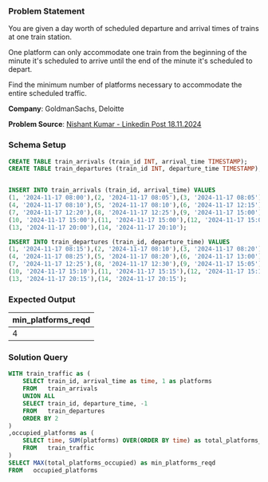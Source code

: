 ### Problem Statement

You are given a day worth of scheduled departure and arrival times of trains at one train station. 

One platform can only accommodate one train from the beginning of the minute it's scheduled to arrive until the end of the minute it's scheduled to depart. 

Find the minimum number of platforms necessary to accommodate the entire scheduled traffic.

**Company**: GoldmanSachs, Deloitte 

**Problem Source**: [Nishant Kumar - Linkedin Post 18.11.2024](https://www.linkedin.com/posts/im-nsk_sql-activity-7264110070248947713-t3Vn?utm_source=share&utm_medium=member_desktop)


### Schema Setup

```sql
CREATE TABLE train_arrivals (train_id INT, arrival_time TIMESTAMP);
CREATE TABLE train_departures (train_id INT, departure_time TIMESTAMP);


INSERT INTO train_arrivals (train_id, arrival_time) VALUES
(1, '2024-11-17 08:00'),(2, '2024-11-17 08:05'),(3, '2024-11-17 08:05'),
(4, '2024-11-17 08:10'),(5, '2024-11-17 08:10'),(6, '2024-11-17 12:15'),
(7, '2024-11-17 12:20'),(8, '2024-11-17 12:25'),(9, '2024-11-17 15:00'),
(10, '2024-11-17 15:00'),(11, '2024-11-17 15:00'),(12, '2024-11-17 15:06'),
(13, '2024-11-17 20:00'),(14, '2024-11-17 20:10');

INSERT INTO train_departures (train_id, departure_time) VALUES
(1, '2024-11-17 08:15'),(2, '2024-11-17 08:10'),(3, '2024-11-17 08:20'),
(4, '2024-11-17 08:25'),(5, '2024-11-17 08:20'),(6, '2024-11-17 13:00'),
(7, '2024-11-17 12:25'),(8, '2024-11-17 12:30'),(9, '2024-11-17 15:05'),
(10, '2024-11-17 15:10'),(11, '2024-11-17 15:15'),(12, '2024-11-17 15:15'),
(13, '2024-11-17 20:15'),(14, '2024-11-17 20:15');
```

### Expected Output


min_platforms_reqd | 
--|
4 | 


### Solution Query

```sql  
WITH train_traffic as (
    SELECT train_id, arrival_time as time, 1 as platforms
    FROM   train_arrivals
    UNION ALL
    SELECT train_id, departure_time, -1
    FROM   train_departures
    ORDER BY 2
)
,occupied_platforms as (
    SELECT time, SUM(platforms) OVER(ORDER BY time) as total_platforms_occupied  
    FROM   train_traffic
)
SELECT MAX(total_platforms_occupied) as min_platforms_reqd
FROM   occupied_platforms
```